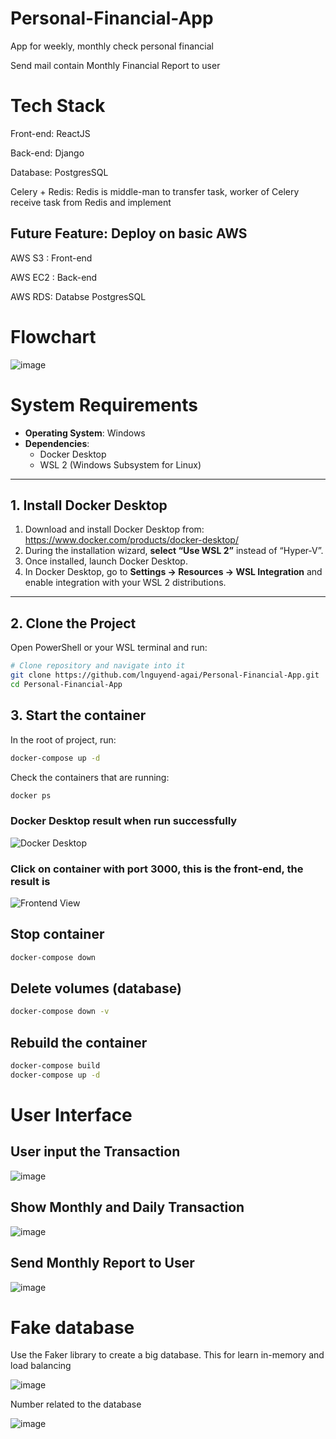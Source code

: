 # Personal-Financial-App
App for weekly, monthly check personal financial

Send mail contain Monthly Financial Report to user

# Tech Stack

Front-end: ReactJS

Back-end: Django

Database: PostgresSQL

Celery + Redis: Redis is middle-man to transfer task, worker of Celery receive task from Redis and implement

## Future Feature: Deploy on basic AWS

AWS S3 : Front-end

AWS EC2 : Back-end

AWS RDS: Databse PostgresSQL

# Flowchart

![image](https://github.com/user-attachments/assets/3689cb50-4fbe-4313-9825-369cbd5e217a)



# System Requirements

- **Operating System**: Windows  
- **Dependencies**:
  - Docker Desktop
  - WSL 2 (Windows Subsystem for Linux)

---

## 1. Install Docker Desktop

1. Download and install Docker Desktop from:  
   https://www.docker.com/products/docker-desktop/  
2. During the installation wizard, **select “Use WSL 2”** instead of “Hyper‑V”.  
3. Once installed, launch Docker Desktop.  
4. In Docker Desktop, go to **Settings → Resources → WSL Integration** and enable integration with your WSL 2 distributions.

---

## 2. Clone the Project

Open PowerShell or your WSL terminal and run:

```bash
# Clone repository and navigate into it
git clone https://github.com/lnguyend-agai/Personal-Financial-App.git
cd Personal-Financial-App
```

## 3. Start the container

In the root of project, run:

```bash
docker-compose up -d
```

Check the containers that are running:

```bash
docker ps
```

### Docker Desktop result when run successfully

![Docker Desktop](https://github.com/user-attachments/assets/80dd534b-e747-48b6-8d66-7b57dc062a92)

### Click on container with port 3000, this is the front-end, the result is 

![Frontend View](https://github.com/user-attachments/assets/21b69197-0f04-451e-b4ae-661b0f120df0)

## Stop container

```bash
docker-compose down
```

## Delete volumes (database)

```bash
docker-compose down -v
```

## Rebuild the container
```bash
docker-compose build
docker-compose up -d
```

# User Interface

## User input the Transaction
![image](https://github.com/user-attachments/assets/c324e8d4-b93d-4367-b76a-9309d9f810d9)

## Show Monthly and Daily Transaction
![image](https://github.com/user-attachments/assets/975d13f9-4fc3-445e-b0c8-085036853cf7)

## Send Monthly Report to User
![image](https://github.com/user-attachments/assets/a88498e4-e6eb-46ff-87fb-d0213684c9f3)

# Fake database

Use the Faker library to create a big database. This for learn in-memory and load balancing

![image](https://github.com/user-attachments/assets/d4796b92-b8a4-4170-8b7b-42202a752015)

Number related to the database

![image](https://github.com/user-attachments/assets/8f5aac65-c3ae-4948-b2b6-27ec4f1a550b)








